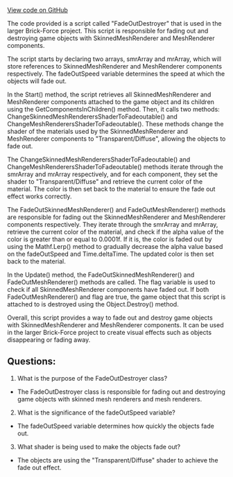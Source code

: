 [View code on GitHub](https://github.com/TieHaxJan/Brick-Force/Assembly-CSharp\FadeOutDestroyer.cs)

The code provided is a script called "FadeOutDestroyer" that is used in the larger Brick-Force project. This script is responsible for fading out and destroying game objects with SkinnedMeshRenderer and MeshRenderer components.

The script starts by declaring two arrays, smrArray and mrArray, which will store references to SkinnedMeshRenderer and MeshRenderer components respectively. The fadeOutSpeed variable determines the speed at which the objects will fade out.

In the Start() method, the script retrieves all SkinnedMeshRenderer and MeshRenderer components attached to the game object and its children using the GetComponentsInChildren() method. Then, it calls two methods: ChangeSkinnedMeshRenderersShaderToFadeoutable() and ChangeMeshRenderersShaderToFadeoutable(). These methods change the shader of the materials used by the SkinnedMeshRenderer and MeshRenderer components to "Transparent/Diffuse", allowing the objects to fade out.

The ChangeSkinnedMeshRenderersShaderToFadeoutable() and ChangeMeshRenderersShaderToFadeoutable() methods iterate through the smrArray and mrArray respectively, and for each component, they set the shader to "Transparent/Diffuse" and retrieve the current color of the material. The color is then set back to the material to ensure the fade out effect works correctly.

The FadeOutSkinnedMeshRenderer() and FadeOutMeshRenderer() methods are responsible for fading out the SkinnedMeshRenderer and MeshRenderer components respectively. They iterate through the smrArray and mrArray, retrieve the current color of the material, and check if the alpha value of the color is greater than or equal to 0.0001f. If it is, the color is faded out by using the Mathf.Lerp() method to gradually decrease the alpha value based on the fadeOutSpeed and Time.deltaTime. The updated color is then set back to the material.

In the Update() method, the FadeOutSkinnedMeshRenderer() and FadeOutMeshRenderer() methods are called. The flag variable is used to check if all SkinnedMeshRenderer components have faded out. If both FadeOutMeshRenderer() and flag are true, the game object that this script is attached to is destroyed using the Object.Destroy() method.

Overall, this script provides a way to fade out and destroy game objects with SkinnedMeshRenderer and MeshRenderer components. It can be used in the larger Brick-Force project to create visual effects such as objects disappearing or fading away.
## Questions: 
 1. What is the purpose of the FadeOutDestroyer class?
- The FadeOutDestroyer class is responsible for fading out and destroying game objects with skinned mesh renderers and mesh renderers.

2. What is the significance of the fadeOutSpeed variable?
- The fadeOutSpeed variable determines how quickly the objects fade out. 

3. What shader is being used to make the objects fade out?
- The objects are using the "Transparent/Diffuse" shader to achieve the fade out effect.